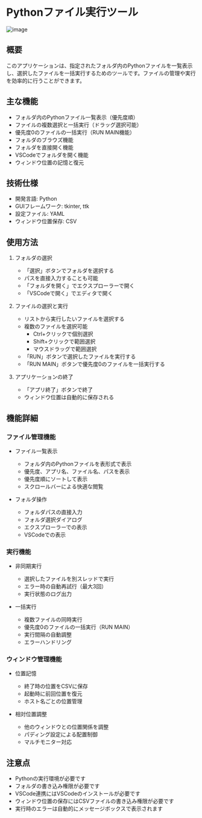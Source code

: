 # Pythonファイル実行ツール

![image](https://github.com/user-attachments/assets/9fbdc328-2221-4786-b4e1-1c8b865854fa)

## 概要
このアプリケーションは、指定されたフォルダ内のPythonファイルを一覧表示し、選択したファイルを一括実行するためのツールです。ファイルの管理や実行を効率的に行うことができます。

## 主な機能
- フォルダ内のPythonファイル一覧表示（優先度順）
- ファイルの複数選択と一括実行（ドラッグ選択可能）
- 優先度0のファイルの一括実行（RUN MAIN機能）
- フォルダのブラウズ機能
- フォルダを直接開く機能
- VSCodeでフォルダを開く機能
- ウィンドウ位置の記憶と復元

## 技術仕様
- 開発言語: Python
- GUIフレームワーク: tkinter, ttk
- 設定ファイル: YAML
- ウィンドウ位置保存: CSV

## 使用方法
1. フォルダの選択
   - 「選択」ボタンでフォルダを選択する
   - パスを直接入力することも可能
   - 「フォルダを開く」でエクスプローラーで開く
   - 「VSCodeで開く」でエディタで開く

2. ファイルの選択と実行
   - リストから実行したいファイルを選択する
   - 複数のファイルを選択可能
     - Ctrl+クリックで個別選択
     - Shift+クリックで範囲選択
     - マウスドラッグで範囲選択
   - 「RUN」ボタンで選択したファイルを実行する
   - 「RUN MAIN」ボタンで優先度0のファイルを一括実行する

3. アプリケーションの終了
   - 「アプリ終了」ボタンで終了
   - ウィンドウ位置は自動的に保存される

## 機能詳細
### ファイル管理機能
- ファイル一覧表示
  - フォルダ内のPythonファイルを表形式で表示
  - 優先度、アプリ名、ファイル名、パスを表示
  - 優先度順にソートして表示
  - スクロールバーによる快適な閲覧

- フォルダ操作
  - フォルダパスの直接入力
  - フォルダ選択ダイアログ
  - エクスプローラーでの表示
  - VSCodeでの表示

### 実行機能
- 非同期実行
  - 選択したファイルを別スレッドで実行
  - エラー時の自動再試行（最大3回）
  - 実行状態のログ出力

- 一括実行
  - 複数ファイルの同時実行
  - 優先度0のファイルの一括実行（RUN MAIN）
  - 実行間隔の自動調整
  - エラーハンドリング

### ウィンドウ管理機能
- 位置記憶
  - 終了時の位置をCSVに保存
  - 起動時に前回位置を復元
  - ホスト名ごとの位置管理

- 相対位置調整
  - 他のウィンドウとの位置関係を調整
  - パディング設定による配置制御
  - マルチモニター対応

## 注意点
- Pythonの実行環境が必要です
- フォルダの書き込み権限が必要です
- VSCode連携にはVSCodeのインストールが必要です
- ウィンドウ位置の保存にはCSVファイルの書き込み権限が必要です
- 実行時のエラーは自動的にメッセージボックスで表示されます
